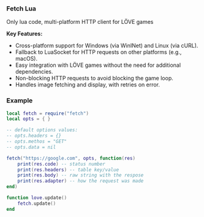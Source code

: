 ### Fetch Lua

Only lua code, multi-platform HTTP client for LÖVE games

**Key Features:**
- Cross-platform support for Windows (via WinINet) and Linux (via cURL).
- Fallback to LuaSocket for HTTP requests on other platforms (e.g., macOS).
- Easy integration with LÖVE games without the need for additional dependencies.
- Non-blocking HTTP requests to avoid blocking the game loop.
- Handles image fetching and display, with retries on error.

### Example
```lua
local fetch = require("fetch")
local opts = { }

-- default options values:
-- opts.headers = {}
-- opts.methos = "GET"
-- opts.data = nil

fetch("https://google.com", opts, function(res)
    print(res.code) -- status number
    print(res.headers) -- table key/value
    print(res.body) -- raw string with the respose
    print(res.adapter) -- how the request was made
end)

function love.update()
    fetch.update()
end
```